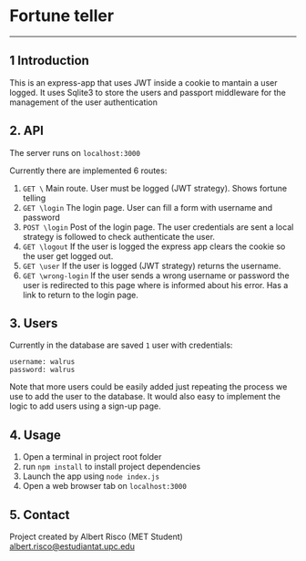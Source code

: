 # Fortune teller
___

## 1 Introduction

This is an express-app that uses JWT inside a cookie to mantain a user logged.  It uses Sqlite3 to store the users and passport middleware for the management of the user authentication

## 2. API

The server runs on ``localhost:3000``

Currently there are implemented 6 routes:

1. ``GET \`` Main route. User must be logged (JWT strategy). Shows fortune telling
2. ``GET \login`` The login page. User can fill a form with username and password
3. ``POST \login`` Post of the login page. The user credentials are sent a local strategy is followed to check authenticate the user.
4. ``GET \logout`` If the user is logged the express app clears the cookie so the user get logged out.
5. ``GET \user`` If the user is logged (JWT strategy) returns the username.
6. ``GET \wrong-login`` If the user sends a wrong username or password the user is redirected to this page where is informed about his error. Has a link to return to the login page.

## 3. Users

Currently in the database are saved ``1`` user with credentials:

```
username: walrus
password: walrus
```
Note that more users could be easily added just repeating the process we use to add the user to the database. It would also easy to implement the logic to add users using a sign-up page.

## 4. Usage

1. Open a terminal in project root folder
2. run ``npm install`` to install project dependencies
3. Launch the app using ``node index.js``
4. Open a web browser tab on ``localhost:3000``

## 5. Contact

Project created by Albert Risco (MET Student) albert.risco@estudiantat.upc.edu
